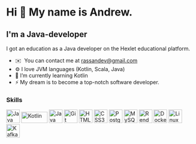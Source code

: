 Hi 👋 My name is Andrew.
=================================

I'm a Java-developer
--------------------

I got an education as a Java developer on the Hexlet educational platform.

* ✉️  You can contact me at [rassandev@gmail.com](mailto:rassandev@gmail.com)
* ⚙️ I love JVM languages (Kotlin, Scala, Java)
* 🌱 I’m currently learning Kotlin
* ⚡ My dream is to become a top-notch software developer.

### Skills


<p align="left">
<a href="https://www.oracle.com/java/" target="_blank" rel="noreferrer"><img src="https://raw.githubusercontent.com/danielcranney/readme-generator/main/public/icons/skills/java-colored.svg" width="36" height="36" alt="Java" /></a>
<a href="https://www.jetbrains.com/opensource/kotlin/" target="_blank" rel="noreferrer"><img src="https://resources.jetbrains.com/storage/products/company/brand/logos/Kotlin.svg?_gl=1*8zjmc3*_ga*ODY2MTM0MDEzLjE3MTY1NjQ1MDY.*_ga_9J976DJZ68*MTcxNzQ4MzY3NC41LjAuMTcxNzQ4MzY4MS4wLjAuMA..&_ga=2.186505449.1934582367.1717400982-866134013.1716564506" width="70" height="30" alt="Kotlin" /></a>
<a href="https://spring.io/" target="_blank" rel="noreferrer"><img src="https://img.shields.io/badge/spring-%236DB33F.svg?style=for-the-badge&logo=spring&logoColor=white" width="" height="36" alt="Java" /></a>
<a href="https://git-scm.com/" target="_blank" rel="noreferrer"><img src="https://raw.githubusercontent.com/danielcranney/readme-generator/main/public/icons/skills/git-colored.svg" width="36" height="36" alt="Git" /></a>
<a href="https://developer.mozilla.org/en-US/docs/Glossary/HTML5" target="_blank" rel="noreferrer"><img src="https://raw.githubusercontent.com/danielcranney/readme-generator/main/public/icons/skills/html5-colored.svg" width="36" height="36" alt="HTML5" /></a>
<a href="https://www.w3.org/TR/CSS/#css" target="_blank" rel="noreferrer"><img src="https://raw.githubusercontent.com/danielcranney/readme-generator/main/public/icons/skills/css3-colored.svg" width="36" height="36" alt="CSS3" /></a>
<a href="https://www.postgresql.org/" target="_blank" rel="noreferrer"><img src="https://raw.githubusercontent.com/danielcranney/readme-generator/main/public/icons/skills/postgresql-colored.svg" width="36" height="36" alt="PostgreSQL" /></a>
<a href="https://www.mysql.com/" target="_blank" rel="noreferrer"><img src="https://raw.githubusercontent.com/danielcranney/readme-generator/main/public/icons/skills/mysql-colored.svg" width="36" height="36" alt="MySQL" /></a>
<a href="https://render.com/" target="_blank" rel="noreferrer"><img src="https://raw.githubusercontent.com/danielcranney/readme-generator/main/public/icons/skills/render-colored.svg" width="36" height="36" alt="Render" /></a>
<a href="https://www.docker.com/" target="_blank" rel="noreferrer"><img src="https://raw.githubusercontent.com/danielcranney/readme-generator/main/public/icons/skills/docker-colored.svg" width="36" height="36" alt="Docker" /></a>
<a href="https://www.linux.org" target="_blank" rel="noreferrer"><img src="https://raw.githubusercontent.com/danielcranney/readme-generator/main/public/icons/skills/linux-colored.svg" width="36" height="36" alt="Linux" /></a>
<a href="https://kafka.apache.org/" target="_blank" rel="noreferrer"><img src="https://cdn.confluent.io/wp-content/uploads/kafka-icon-blue.jpg" width="36" height="36" alt="Kafka" /></a>
</p>


<!--- - 💞️ I’m looking to collaborate on ...
- 📫 How to reach me ...--->

<!---
RassAnDev/RassAnDev is a ✨ special ✨ repository because its `README.md` (this file) appears on your GitHub profile.
You can click the Preview link to take a look at your changes.
--->

